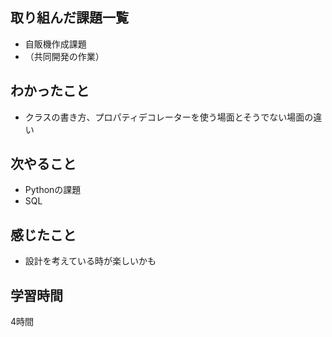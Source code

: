 ## 取り組んだ課題一覧
- 自販機作成課題
- （共同開発の作業）

## わかったこと
- クラスの書き方、プロパティデコレーターを使う場面とそうでない場面の違い

## 次やること
- Pythonの課題
- SQL
 
## 感じたこと
- 設計を考えている時が楽しいかも


## 学習時間
4時間